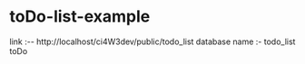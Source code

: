 # toDo-list-example


link :--  http://localhost/ci4W3dev/public/todo_list
database name :- todo_list
toDo
